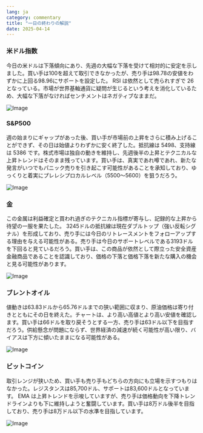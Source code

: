 ```yaml
---
lang: ja
category: commentary
title: "一日の終わりの解説"
date: 2025-04-14
---
```


### 米ドル指数

今日の米ドルは下落傾向にあり、先週の大幅な下落を受けて相対的に安定を示しました。買い手は100を超えて取引できなかったが、売り手は98.78の安値をわずかに上回る98.96にサポートを設定した。 RSI は依然として売られすぎで 26 となっている。市場が世界基軸通貨に疑問が生じるという考えを消化しているため、大幅な下落がなければセンチメントはネガティブなままだ。 

![Image](https://markleighedu.github.io/img/Apr-2025/14-Apr-2025/usdindex.jpg)

### S&P500

週の始まりにギャップがあった後、買い手が市場前の上昇をさらに積み上げることができず、その日は始値よりわずかに安く終了した。抵抗線は 5498、支持線は 5386 です。株式市場は独自の動きを維持し、先週後半の上昇とテクニカルな上昇トレンドはそのまま残っています。買い手は、真実であれ噂であれ、新たな発言がいつでもパニック売りを引き起こす可能性があることを承知しており、ゆっくりと着実にプレレシプロカルレベル（5500～5600）を狙うだろう。

![Image](https://markleighedu.github.io/img/Apr-2025/14-Apr-2025/sp500.jpg)

### 金

この金属は利益確定と買われ過ぎのテクニカル指標が寄与し、記録的な上昇から待望の一服を果たした。 3245ドルの抵抗線は現在ダブルトップ（強い反転シグナル）を形成しており、売り手には今日のリトレースメントをフォローアップする理由を与える可能性がある。売り手は今日のサポートレベルである3193ドルを下回ると見ているだろう。買い手は、この商品が依然として際立った安全資産金融商品であることを認識しており、価格の下落と価格下落を新たな購入の機会と見る可能性があります。

![Image](https://markleighedu.github.io/img/Apr-2025/14-Apr-2025/gold.jpg)

### ブレントオイル

値動きは63.83ドルから65.76ドルまでの狭い範囲に収まり、原油価格は寄り付きとともにその日を終えた。チャートは、より高い高値とより高い安値を確認します。買い手は66ドルを取り戻そうとする一方、売り手は63ドル以下を目指すだろう。供給懸念が問題にならず、世界経済の減速が続く可能性が高い限り、バイアスは下方に傾いたままになる可能性がある。 

![Image](https://markleighedu.github.io/img/Apr-2025/14-Apr-2025/brentoil.jpg)

### ビットコイン

取引レンジが狭いため、買い手も売り手もどちらの方向にも立場を示すつもりはなかった。レジスタンスは85,700ドル、サポートは83,600ドルとなっています。 EMA は上昇トレンドを示唆していますが、売り手は価格動向を下降トレンドラインよりも下に維持しようと奮闘しています。買い手は8万ドル後半を目指しており、売り手は8万ドル以下の水準を目指しています。

![Image](https://markleighedu.github.io/img/Apr-2025/14-Apr-2025/bitcoin.jpg)

